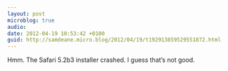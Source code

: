 ```yaml
---
layout: post
microblog: true
audio: 
date: 2012-04-19 10:53:42 +0100
guid: http://samdeane.micro.blog/2012/04/19/t192913859529551872.html
---
```

Hmm. The Safari 5.2b3 installer crashed. I guess that’s not good.
